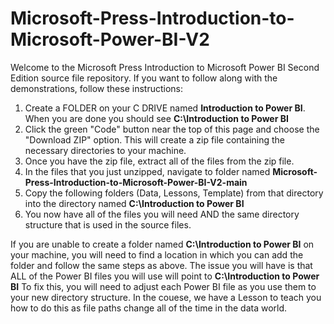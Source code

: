 # Microsoft-Press-Introduction-to-Microsoft-Power-BI-V2

Welcome to the Microsoft Press Introduction to Microsoft Power BI Second Edition source file repository. If you want to follow along with the demonstrations, follow these instructions:
1. Create a FOLDER on your C DRIVE named **Introduction to Power BI**. When you are done you should see **C:\Introduction to Power BI**
2. Click the green "Code" button near the top of this page and choose the "Download ZIP" option. This will create a zip file containing the necessary directories to your machine.
3. Once you have the zip file, extract all of the files from the zip file.
4. In the files that you just unzipped, navigate to folder named **Microsoft-Press-Introduction-to-Microsoft-Power-BI-V2-main**
5. Copy the following folders (Data, Lessons, Template) from that directory into the directory named **C:\Introduction to Power BI**
6. You now have all of the files you will need AND the same directory structure that is used in the source files.

If you are unable to create a folder named **C:\Introduction to Power BI** on your machine, you will need to find a location in which you can add the folder and follow the same steps as above. The issue you will have is that ALL of the Power BI files you will use will point to **C:\Introduction to Power BI** To fix this, you will need to adjust each Power BI file as you use them to your new directory structure. In the couese, we have a Lesson to teach you how to do this as file paths change all of the time in the data world.
